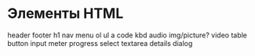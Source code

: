 # Элементы HTML

header
footer
h1
nav
menu
ol
ul
a
code
kbd
audio
img/picture?
video
table
button
input
meter
progress
select
textarea
details
dialog
